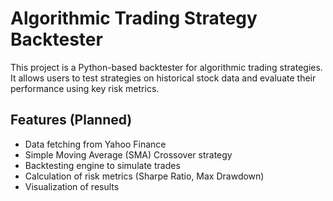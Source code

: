 # Algorithmic Trading Strategy Backtester

This project is a Python-based backtester for algorithmic trading strategies. It allows users to test 
strategies on historical stock data and evaluate their performance using key risk metrics.

## Features (Planned)
- Data fetching from Yahoo Finance
- Simple Moving Average (SMA) Crossover strategy
- Backtesting engine to simulate trades
- Calculation of risk metrics (Sharpe Ratio, Max Drawdown)
- Visualization of results
